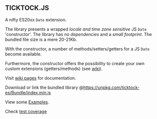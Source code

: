 ## TICKTOCK.JS

A nifty ES20xx `Date` extension.

The library presents a wrapped *locale and time zone sensitive* JS `Date` 'constructor'. The library has *no dependencies* 
and a *small footprint*. The bundled file size is a mere 20-21Kb.

With the constructor, a number of methods/setters/getters for a JS `Date` become available. 

Furthermore, the constructor offers the possibility to create your own custom extensions (getters/methods) 
(see [wiki](https://github.com/KooiInc/ticktock.js/wiki/The-TickTock-%27constructor%27-and-its-static-extensions#customExtensions)).

Visit [wiki pages](https://github.com/KooiInc/ticktock.js/wiki) for documentation.

Download or link the bundled library @https://unpkg.com/ticktock-es/Bundle/index.min.js

View some [Examples](https://kooiinc.github.io/ticktock.js/Demo/).

Check [test coverage](https://kooiinc.github.io/ticktock.js/Tests/Coverage)